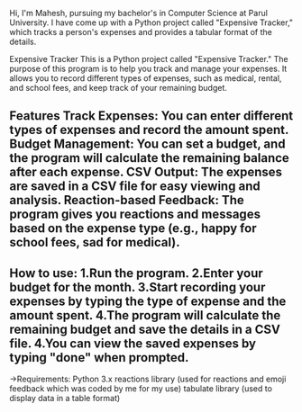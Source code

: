 Hi, I'm Mahesh, pursuing my bachelor's in Computer Science at Parul University. I have come up with a Python project called "Expensive Tracker," which tracks a person's expenses and provides a tabular format of the details.

Expensive Tracker
This is a Python project called "Expensive Tracker." The purpose of this program is to help you track and manage your expenses. It allows you to record different types of expenses, such as medical, rental, and school fees, and keep track of your remaining budget.

Features
Track Expenses: You can enter different types of expenses and record the amount spent.
Budget Management: You can set a budget, and the program will calculate the remaining balance after each expense.
CSV Output: The expenses are saved in a CSV file for easy viewing and analysis.
Reaction-based Feedback: The program gives you reactions and messages based on the expense type (e.g., happy for school fees, sad for medical).
-----------------------------------------------------------------
How to use:
1.Run the program.
2.Enter your budget for the month.
3.Start recording your expenses by typing the type of expense and the amount spent.
4.The program will calculate the remaining budget and save the details in a CSV file.
4.You can view the saved expenses by typing "done" when prompted.
----------------------------------------------------------------
->Requirements:
Python 3.x
reactions library (used for reactions and emoji feedback which was coded by me for my use)
tabulate library (used to display data in a table format)

